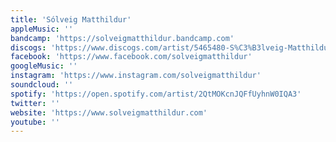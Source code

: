 ```yaml
---
title: 'Sólveig Matthildur'
appleMusic: ''
bandcamp: 'https://solveigmatthildur.bandcamp.com'
discogs: 'https://www.discogs.com/artist/5465480-S%C3%B3lveig-Matthildur'
facebook: 'https://www.facebook.com/solveigmatthildur'
googleMusic: ''
instagram: 'https://www.instagram.com/solveigmatthildur'
soundcloud: ''
spotify: 'https://open.spotify.com/artist/2QtMOKcnJQFfUyhnW0IQA3'
twitter: ''
website: 'https://www.solveigmatthildur.com'
youtube: ''
---
```

